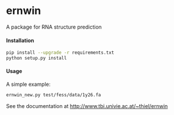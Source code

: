 ernwin
======

A package for RNA structure prediction

#### Installation

```bash
pip install --upgrade -r requirements.txt
python setup.py install
```

#### Usage

A simple example:

```bash
ernwin_new.py test/fess/data/1y26.fa
```



See the documentation at http://www.tbi.univie.ac.at/~thiel/ernwin
